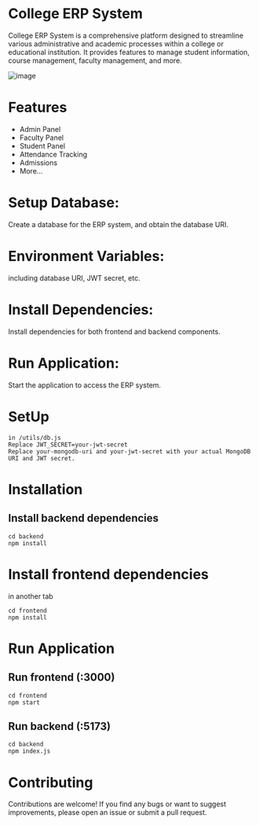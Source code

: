 # College ERP System
College ERP System is a comprehensive platform designed to streamline various administrative and academic processes within a college or educational institution. It provides features to manage student information, course management, faculty management, and more.

![image](https://github.com/Divyanshu-Bhandari/full-scale-college-erp/assets/145904310/ed41930a-98b6-4093-9914-b92cf11eeae9)

# Features

- Admin Panel
- Faculty Panel
- Student Panel
- Attendance Tracking
- Admissions
- More...


# Setup Database: 
Create a database for the ERP system, and obtain the database URI.
# Environment Variables:  
including database URI, JWT secret, etc.
# Install Dependencies: 
Install dependencies for both frontend and backend components.
# Run Application:
Start the application to access the ERP system.

# SetUp

```
in /utils/db.js 
Replace JWT_SECRET=your-jwt-secret
Replace your-mongodb-uri and your-jwt-secret with your actual MongoDB URI and JWT secret.
```

# Installation
## Install backend dependencies
```
cd backend
npm install
```

# Install frontend dependencies
in another tab
```
cd frontend
npm install
```
# Run Application
## Run frontend (:3000)
```
cd frontend
npm start
```
##  Run backend (:5173)
```
cd backend
npm index.js
```

# Contributing
Contributions are welcome! If you find any bugs or want to suggest improvements, please open an issue or submit a pull request.
